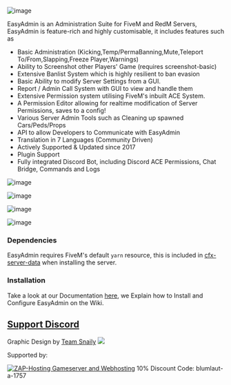 ![image]([https://user-images.githubusercontent.com/13604413/129143671-3ab6a643-faf0-479d-8b97-af71ffb5193c.png](https://i.imgur.com/mrZx4MZ.png))


EasyAdmin is an Administration Suite for FiveM and RedM Servers, EasyAdmin is feature-rich and highly customisable, it includes features such as

- Basic Administration (Kicking,Temp/PermaBanning,Mute,Teleport To/From,Slapping,Freeze Player,Warnings)
- Ability to Screenshot other Players' Game (requires screenshot-basic)
- Extensive Banlist System which is highly resilient to ban evasion
- Basic Ability to modify Server Settings from a GUI.
- Report / Admin Call System with GUI to view and handle them
- Extensive Permission system utilising FiveM's inbuilt ACE System.
- A Permission Editor allowing for realtime modification of Server Permissions, saves to a config!
- Various Server Admin Tools such as Cleaning up spawned Cars/Peds/Props
- API to allow Developers to Communicate with EasyAdmin
- Translation in 7 Languages (Community Driven)
- Actively Supported & Updated since 2017
- Plugin Support 
- Fully integrated Discord Bot, including Discord ACE Permissions, Chat Bridge, Commands and Logs

![image](https://user-images.githubusercontent.com/13604413/126916981-1680e5ac-e024-467b-aad3-a5a9658449e0.png)

![image](https://user-images.githubusercontent.com/13604413/126916983-0e62e13f-aa66-49ea-b7ef-4f8449601c53.png)

![image](https://user-images.githubusercontent.com/13604413/126916995-213fca15-d356-47b6-8b80-8745b4a37eb9.png)

![image](https://user-images.githubusercontent.com/13604413/126916989-f78d7b16-d20a-49ba-a559-6c3b56e98de5.png)

### Dependencies

EasyAdmin requires FiveM's default `yarn` resource, this is included in [cfx-server-data](https://github.com/citizenfx/cfx-server-data) when installing the server.


### Installation

Take a look at our Documentation [here](https://easyadmin.readthedocs.io/), we Explain how to Install and Configure EasyAdmin on the Wiki.

## [Support Discord](https://discord.gg/GugyRU8)



Graphic Design by [Team Snaily](https://teamsnaily.com)
<a href="https://teamsnaily.com/"><img src="https://user-images.githubusercontent.com/13604413/129143703-b3dd96b1-8e27-407a-8792-8e612a82eeba.png"/></a>


Supported by:

<a href='https://zap-hosting.com/easyadmin'><img src="https://zap-cdn.com/interface/_images/banner/gameserver/fivem-affiliate-banner-1006x180.png" alt="ZAP-Hosting Gameserver and Webhosting"></a>
10% Discount Code:  blumlaut-a-1757 
